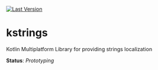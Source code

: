 [![Last Version](https://badge.kotlingang.fun/maven/fun/kotlingang/kstrings/core/)](https://maven.kotlingang.fun/fun/kotlingang/kstrings/)

# kstrings

Kotlin Multiplatform Library for providing strings localization

**Status**: _Prototyping_
